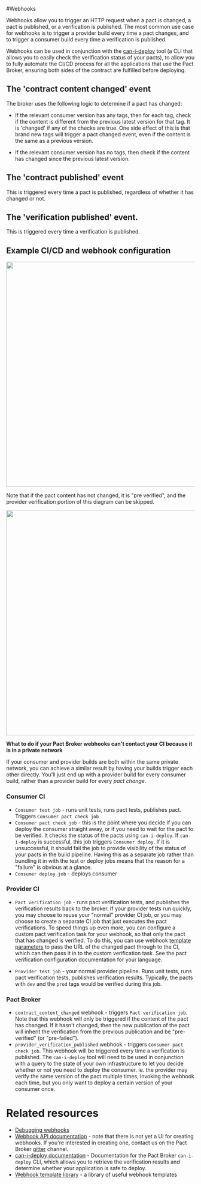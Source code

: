 #Webhooks

Webhooks allow you to trigger an HTTP request when a pact is changed, a pact is published, or a verification is published. The most common use case for webhooks is to trigger a provider build every time a pact changes, and to trigger a consumer build every time a verification is published.

Webhooks can be used in conjunction with the [can-i-deploy][can-i-deploy] tool (a CLI that allows you to easily check the verification status of your pacts), to allow you to fully automate the CI/CD process for all the applications that use the Pact Broker, ensuring both sides of the contract are fulfilled before deploying.

## The 'contract content changed' event

The broker uses the following logic to determine if a pact has changed:

* If the relevant consumer version has any tags, then for each tag, check if the content is different from the previous latest version for that tag. It is 'changed' if any of the checks are true. One side effect of this is that brand new tags will trigger a pact changed event, even if the content is the same as a previous version.

* If the relevant consumer version has no tags, then check if the content has changed since the previous latest version.

## The 'contract published' event

This is triggered every time a pact is published, regardless of whether it has changed or not.

## The 'verification published' event.

This is triggered every time a verification is published.

## Example CI/CD and webhook configuration

<img src="https://raw.githubusercontent.com/wiki/pact-foundation/pact_broker/images/webhook_end_to_end.png" width="600"/>

Note that if the pact content has not changed, it is "pre verified", and the provider verification portion of this diagram can be skipped.

<img src="https://raw.githubusercontent.com/wiki/pact-foundation/pact_broker/images/webhook_end_to_end_skip.png" width="600"/>

**What to do if your Pact Broker webhooks can't contact your CI because it is in a private network**

If your consumer and provider builds are both within the same private network, you can achieve a similar result by having your builds trigger each other directly. You'll just end up with a provider build for every consumer build, rather than a provider build for every _pact change_.

### Consumer CI
* `Consumer test job` - runs unit tests, runs pact tests, publishes pact. Triggers `Consumer pact check job`
* `Consumer pact check job` - this is the point where you decide if you can deploy the consumer straight away, or if you need to wait for the pact to be verified. It checks the status of the pacts using `can-i-deploy`. If `can-i-deploy` is successful, this job triggers `Consumer deploy`. If it is unsuccessful, it should fail the job to provide visibility of the status of your pacts in the build pipeline. Having this as a separate job rather than bundling it in with the test or deploy jobs means that the reason for a "failure" is obvious at a glance.
* `Consumer deploy job` - deploys consumer

### Provider CI
* `Pact verification job` - runs pact verification tests, and publishes the verification results back to the broker. If your provider tests run quickly, you may choose to reuse your "normal" provider CI job, or you may choose to create a separate CI job that just executes the pact verifications. To speed things up even more, you can configure a custom pact verification task for your webhook, so that only the pact that has changed is verified. To do this, you can use webhook [template parameters](../api_docs/webhooks.md#dynamic-variable-substitution) to pass the URL of the changed pact through to the CI, which can then pass it in to the custom verification task. See the pact verification configuration documentation for your language.

* `Provider test job` - your normal provider pipeline. Runs unit tests, runs pact verification tests, publishes verification results. Typically, the pacts with `dev` and the `prod` tags would be verified during this job.

### Pact Broker
* `contract_content_changed` webhook - triggers `Pact verification job`. Note that this webhook will only be triggered if the content of the pact has changed. If it hasn't changed, then the new publication of the pact will inherit the verification from the previous publication and be "pre-verified" (or "pre-failed").
* `provider_verification_published` webhook - triggers `Consumer pact check job`. This webhook will be triggered every time a verification is published. The `can-i-deploy` tool will need to be used in conjunction with a query to the state of your own infrastructure to let you decide whether or not you need to deploy the consumer. ie. the provider may verify the same version of the pact multiple times, invoking the webhook each time, but you only want to deploy a certain version of your consumer once.

# Related resources
* [Debugging webhooks](debugging_webhooks.md)
* [Webhook API documentation](../api_docs/webhooks.md) - note that there is not yet a UI for creating webhooks. If you're interested in creating one, contact us on the Pact Broker [gitter][gitter] channel.
* [can-i-deploy documentation][can-i-deploy] - Documentation for the Pact Broker `can-i-deploy` CLI, which allows you to retrieve the verification results and determine whether your application is safe to deploy.
* [Webhook template library](template_lib.md) - a library of useful webhook templates

[can-i-deploy]: https://github.com/pact-foundation/pact_broker-client#can-i-deploy
[gitter]: https://gitter.im/pact-foundation/pact_broker
